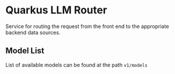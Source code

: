 # Quarkus LLM Router

Service for routing the request from the front end to the appropriate backend data sources.

## Model List

List of available models can be found at the path `v1/models`